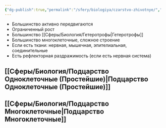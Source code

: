 ```yaml
---
{"dg-publish":true,"permalink":"/sfery/biologiya/czarstvo-zhivotnye/","tags":["Зоология"]}
---
```


- Большинство активно передвигаются 
- Ограниченный рост 
- Большинство [[Сферы/Биология/Гетеротрофы\|Гетеротрофы]] 
- Большинство многоклеточные, сложное строение 
- Если есть ткани: нервная, мышечная, эпителиальная, соединительные 
- Есть рефлекторная раздражимость (если есть нервная система)
## [[Сферы/Биология/Подцарство Одноклеточные (Простейшие)\|Подцарство Одноклеточные (Простейшие)]]
## [[Сферы/Биология/Подцарство Многоклеточные\|Подцарство Многоклеточные]]
